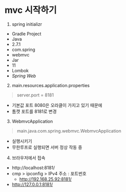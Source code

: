 # mvc 시작하기
1. spring initializr
- Gradle Project
- Java
- 2.7.1
- com.spring
- webmvc
- Jar
- 11
- Lombok
- *Spring Web*

2. main.resources.application.properties
> server.port = 8181
- 기본값 포트 8080은 오라클이 가지고 있기 때문에
- 톰캣 포트를 8181로 변경

3. WebmvcApplication
> main.java.com.spring.webmvc.WebmvcApplication
- 실행시키기
- 무한루프로 실행되면 서버 정상 작동 중

4. 브라우저에서 접속
- http://localhost:8181/
- cmp  > ipconfig > IPv4 주소 : 포트번호
  + http://192.168.25.92:8181/
- http://127.0.0.1:8181/